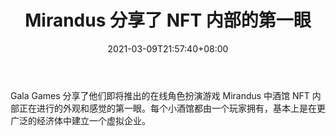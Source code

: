 ﻿---
title: "Mirandus 分享了 NFT 内部的第一眼"
date: 2021-03-09T21:57:40+08:00
lastmod: 2021-03-09T16:45:40+08:00
draft: false
authors: ["Bertina"]
description: "Gala Games 分享了他们即将推出的在线角色扮演游戏 Mirandus 中酒馆 NFT 内部正在进行的外观和感觉的第一眼。每个小酒馆都由一个玩家拥有，基本上是在更广泛的经济体中建立一个虚拟企业。"
featuredImage: "mirandus-shares-first-glimpse-of-nft-interior.png"
tags: ["Strategy Game","策略游戏","Play to Earn"]
categories: ["news"]
news: ["策略游戏"]
weight: 
lightgallery: true
pinned: false
recommend: false
recommend1: false
---

Gala Games 分享了他们即将推出的在线角色扮演游戏 Mirandus 中酒馆 NFT 内部正在进行的外观和感觉的第一眼。每个小酒馆都由一个玩家拥有，基本上是在更广泛的经济体中建立一个虚拟企业。

<!--more-->

